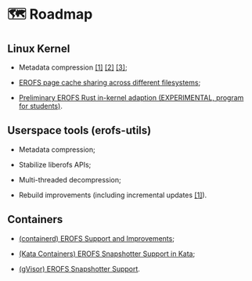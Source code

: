 # 🗺 Roadmap

## Linux Kernel

 - Metadata compression [\[1\]](https://issues.redhat.com/browse/RHEL-75783) [\[2\]](https://lore.kernel.org/r/20250717070804.1446345-1-hsiangkao@linux.alibaba.com) [\[3\]](https://lore.kernel.org/r/20250718065419.3338307-1-hsiangkao@linux.alibaba.com);

 - [EROFS page cache sharing across different filesystems](https://lwn.net/Articles/984092);

 - [Preliminary EROFS Rust in-kernel adaption (EXPERIMENTAL, program for students)](https://summer-ospp.ac.cn/org/prodetail/241920019).

## Userspace tools (erofs-utils)

 - Metadata compression;

 - Stabilize liberofs APIs;

 - Multi-threaded decompression;

 - Rebuild improvements (including incremental updates [\[1\]](https://git.kernel.org/xiang/erofs-utils/c/7550a30c332c)).

## Containers

 - [(containerd) EROFS Support and Improvements](https://github.com/containerd/containerd/issues/11340);

 - [(Kata Containers) EROFS Snapshotter Support in Kata](https://github.com/kata-containers/kata-containers/issues/11163);

 - [(gVisor) EROFS Snapshotter Support](https://docs.google.com/document/d/1JBBIAqEPwJHGOqML9wcEyZhKicfo9pWZOkahn31AfPs).
